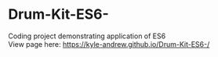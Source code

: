 # Drum-Kit-ES6-
Coding project demonstrating application of ES6<br> 
View page here: https://kyle-andrew.github.io/Drum-Kit-ES6-/
